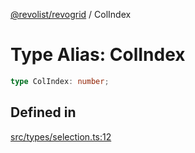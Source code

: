 [@revolist/revogrid](README.md) / ColIndex

# Type Alias: ColIndex

```ts
type ColIndex: number;
```

## Defined in

[src/types/selection.ts:12](https://github.com/revolist/revogrid/blob/424884a9332ccde4a5d40c39536fe61d1ccacbfc/src/types/selection.ts#L12)
